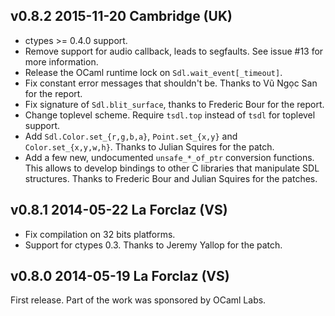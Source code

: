 v0.8.2 2015-11-20 Cambridge (UK)
--------------------------------

* ctypes >= 0.4.0 support.
* Remove support for audio callback, leads to segfaults.
  See issue #13 for more information.
* Release the OCaml runtime lock on `Sdl.wait_event[_timeout]`.
* Fix constant error messages that shouldn't be. Thanks
  to Vũ Ngọc San for the report.
* Fix signature of `Sdl.blit_surface`, thanks to Frederic
  Bour for the report.
* Change toplevel scheme. Require `tsdl.top` instead of `tsdl` for toplevel
  support.
* Add `Sdl.Color.set_{r,g,b,a}`, `Point.set_{x,y}` and
  `Color.set_{x,y,w,h}`. Thanks to Julian Squires for the patch.
* Add a few new, undocumented `unsafe_*_of_ptr` conversion functions.
  This allows to develop bindings to other C libraries that manipulate
  SDL structures. Thanks to Frederic Bour and Julian Squires for
  the patches.


v0.8.1 2014-05-22 La Forclaz (VS)
---------------------------------

* Fix compilation on 32 bits platforms. 
* Support for ctypes 0.3. Thanks to Jeremy Yallop for the patch.


v0.8.0 2014-05-19 La Forclaz (VS)
---------------------------------

First release.
Part of the work was sponsored by OCaml Labs.

